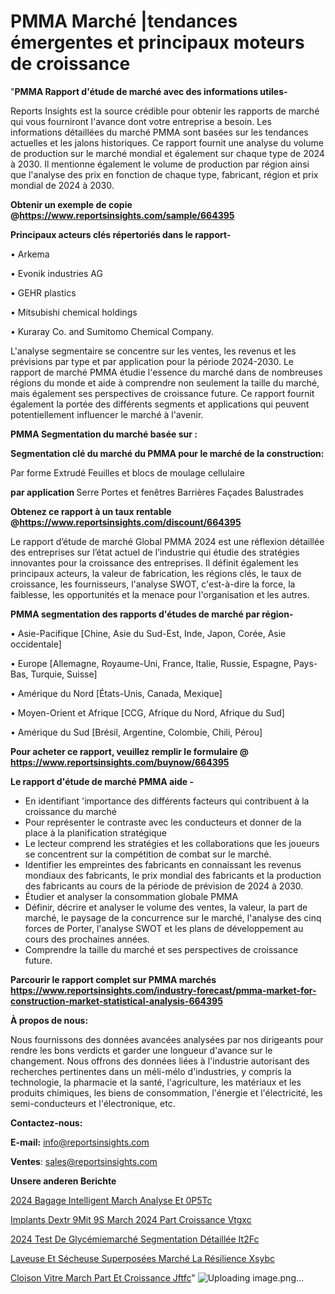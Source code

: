 # PMMA Marché |tendances émergentes et principaux moteurs de croissance

"<strong>PMMA Rapport d'étude de marché avec des informations utiles-</strong>

Reports Insights est la source crédible pour obtenir les rapports de marché qui vous fourniront l'avance dont votre entreprise a besoin. Les informations détaillées du marché PMMA sont basées sur les tendances actuelles et les jalons historiques. Ce rapport fournit une analyse du volume de production sur le marché mondial et également sur chaque type de 2024 à 2030. Il mentionne également le volume de production par région ainsi que l'analyse des prix en fonction de chaque type, fabricant, région et prix mondial de 2024 à 2030.

<strong><b>Obtenir un exemple de copie @</b></strong><a href=https://www.reportsinsights.com/sample/664395><strong><b>https://www.reportsinsights.com/sample/664395</b></strong></a>

<b>Principaux acteurs clés répertoriés dans le rapport-</b>

<b> </b>• Arkema

• Evonik industries AG

• GEHR plastics

• Mitsubishi chemical holdings

• Kuraray Co. and Sumitomo Chemical Company.

L'analyse segmentaire se concentre sur les ventes, les revenus et les prévisions par type et par application pour la période 2024-2030. Le rapport de marché PMMA étudie l'essence du marché dans de nombreuses régions du monde et aide à comprendre non seulement la taille du marché, mais également ses perspectives de croissance future. Ce rapport fournit également la portée des différents segments et applications qui peuvent potentiellement influencer le marché à l'avenir.

<strong>PMMA Segmentation du marché basée sur :</strong>

<strong> Segmentation clé du marché du PMMA pour le marché de la construction: </strong>

Par forme
Extrudé
Feuilles et blocs de moulage cellulaire

<strong> par application </strong>
Serre
Portes et fenêtres
Barrières
Façades
Balustrades

<strong><b>Obtenez ce rapport à un taux rentable @</b></strong><a href=https://www.reportsinsights.com/discount/664395><strong><b>https://www.reportsinsights.com/discount/664395</b></strong></a>

Le rapport d’étude de marché Global PMMA 2024 est une réflexion détaillée des entreprises sur l’état actuel de l’industrie qui étudie des stratégies innovantes pour la croissance des entreprises. Il définit également les principaux acteurs, la valeur de fabrication, les régions clés, le taux de croissance, les fournisseurs, l'analyse SWOT, c'est-à-dire la force, la faiblesse, les opportunités et la menace pour l'organisation et les autres.

<strong>PMMA segmentation des rapports d'études de marché par région-</strong>

• Asie-Pacifique [Chine, Asie du Sud-Est, Inde, Japon, Corée, Asie occidentale]

• Europe [Allemagne, Royaume-Uni, France, Italie, Russie, Espagne, Pays-Bas, Turquie, Suisse]

• Amérique du Nord [États-Unis, Canada, Mexique]

• Moyen-Orient et Afrique [CCG, Afrique du Nord, Afrique du Sud]

• Amérique du Sud [Brésil, Argentine, Colombie, Chili, Pérou]

<strong>Pour acheter ce rapport, veuillez remplir le formulaire @   <a href=https://www.reportsinsights.com/buynow/664395>https://www.reportsinsights.com/buynow/664395</a></strong>

<strong>Le rapport d'étude de marché PMMA aide -</strong>
<ul>
  <li>En identifiant 'importance des différents facteurs qui contribuent à la croissance du marché</li>
  <li>Pour représenter le contraste avec les conducteurs et donner de la place à la planification stratégique</li>
  <li>Le lecteur comprend les stratégies et les collaborations que les joueurs se concentrent sur la compétition de combat sur le marché.</li>
  <li>Identifier les empreintes des fabricants en connaissant les revenus mondiaux des fabricants, le prix mondial des fabricants et la production des fabricants au cours de la période de prévision de 2024 à 2030.</li>
  <li>Étudier et analyser la consommation globale PMMA</li>
  <li>Définir, décrire et analyser le volume des ventes, la valeur, la part de marché, le paysage de la concurrence sur le marché, l'analyse des cinq forces de Porter, l'analyse SWOT et les plans de développement au cours des prochaines années.</li>
  <li>Comprendre la taille du marché et ses perspectives de croissance future.</li>
</ul>

<strong>Parcourir le rapport complet sur PMMA marchés <a href=https://www.reportsinsights.com/industry-forecast/pmma-market-for-construction-market-statistical-analysis-664395>https://www.reportsinsights.com/industry-forecast/pmma-market-for-construction-market-statistical-analysis-664395</a></strong>

<strong>À propos de nous:</strong>

Nous fournissons des données avancées analysées par nos dirigeants pour rendre les bons verdicts et garder une longueur d'avance sur le changement. Nous offrons des données liées à l'industrie autorisant des recherches pertinentes dans un méli-mélo d'industries, y compris la technologie, la pharmacie et la santé, l'agriculture, les matériaux et les produits chimiques, les biens de consommation, l'énergie et l'électricité, les semi-conducteurs et l'électronique, etc.

<strong>Contactez-nous:</strong>

<strong>E-mail:</strong> <a href=mailto:info@reportsinsights.com>info@reportsinsights.com</a>

<strong>Ventes</strong>: <a href=mailto:sales@reportsinsights.com>sales@reportsinsights.com</a>

<strong>Unsere anderen Berichte</strong>

<a href=https://www.linkedin.com/pulse/2024-bagage-intelligent-march%C3%A9-analyse-et-0p5tc/>2024 Bagage Intelligent March Analyse Et 0P5Tc</a>

<a href=https://www.linkedin.com/pulse/implants-dextr%C3%A9mit%C3%A9s-march%C3%A9-2024-part-croissance-vtgxc/>Implants Dextr 9Mit 9S March 2024 Part Croissance Vtgxc</a>

<a href=https://www.linkedin.com/pulse/2024-test-de-glycémiemarché-segmentation-détaillée-it2fc/>2024 Test De Glycémiemarché Segmentation Détaillée It2Fc</a>

<a href=https://www.linkedin.com/pulse/laveuse-et-sécheuse-superposées-marché-la-résilience-xsybc/>Laveuse Et Sécheuse Superposées Marché La Résilience Xsybc</a>

<a href=https://www.linkedin.com/pulse/cloison-vitre-march%C3%A9-part-et-croissance-jftfc/>Cloison Vitre March Part Et Croissance Jftfc</a>"
![Uploading image.png…]()
